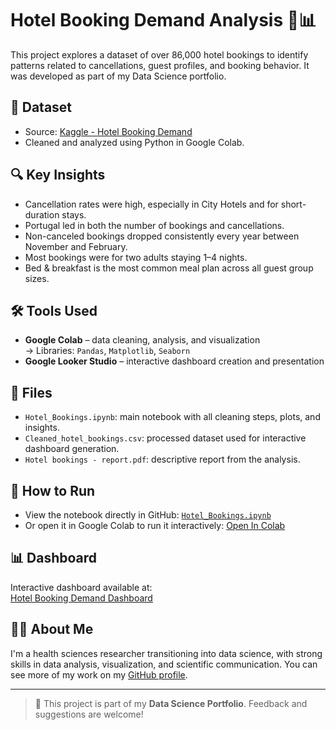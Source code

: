 # Hotel Booking Demand Analysis 🏨📊

This project explores a dataset of over 86,000 hotel bookings to identify patterns related to cancellations, guest profiles, and booking behavior. It was developed as part of my Data Science portfolio.

## 📁 Dataset

- Source: [Kaggle - Hotel Booking Demand](https://www.kaggle.com/datasets/jessemostipak/hotel-booking-demand)
- Cleaned and analyzed using Python in Google Colab.

## 🔍 Key Insights

- Cancellation rates were high, especially in City Hotels and for short-duration stays.
- Portugal led in both the number of bookings and cancellations.
- Non-canceled bookings dropped consistently every year between November and February.
- Most bookings were for two adults staying 1–4 nights.
- Bed & breakfast is the most common meal plan across all guest group sizes.

## 🛠 Tools Used

- **Google Colab** – data cleaning, analysis, and visualization  
  → Libraries: `Pandas`, `Matplotlib`, `Seaborn`
- **Google Looker Studio** – interactive dashboard creation and presentation

## 📎 Files

- `Hotel_Bookings.ipynb`: main notebook with all cleaning steps, plots, and insights.
- `Cleaned_hotel_bookings.csv`: processed dataset used for interactive dashboard generation.
- `Hotel bookings - report.pdf`: descriptive report from the analysis.

## 🚀 How to Run

- View the notebook directly in GitHub: [`Hotel_Bookings.ipynb`](./Hotel_Bookings.ipynb)
- Or open it in Google Colab to run it interactively: [Open In Colab](https://colab.research.google.com/drive/1dP5EWc7Bt-bFV1ESSgzswU5m8QdBLyxE?usp=sharing)

## 📊 Dashboard

Interactive dashboard available at:  
[Hotel Booking Demand Dashboard](https://lookerstudio.google.com/reporting/9f7b784b-2e1f-4208-9f75-44475503c1fb)

## 🙋‍♂️ About Me

I'm a health sciences researcher transitioning into data science, with strong skills in data analysis, visualization, and scientific communication. You can see more of my work on my [GitHub profile](https://github.com/santib31).

---

> 📌 This project is part of my **Data Science Portfolio**. Feedback and suggestions are welcome!
